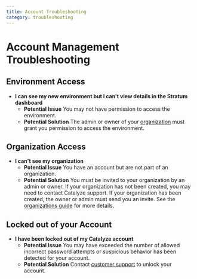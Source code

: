 ```yaml
---
title: Account Troubleshooting
category: troubleshooting
---
```


# Account Management Troubleshooting

## Environment Access
- **I can see my new environment but I can't view details in the Stratum dashboard**
    - **Potential Issue** You may not have permission to access the environment. 
    - **Potential Solution** The admin or owner of your [organization](https://resources.catalyze.io/stratum/articles/concepts/organizations/) must grant you permission to access the environment.

## Organization Access
- **I can't see my organization**
	- **Potential Issue** You have an account but are not part of an organization.
	- **Potential Solution** You must be invited to your organization by an admin or owner. If your organization has not been created, you may need to contact Catalyze support.  If your organization has been created, the owner or admin must send you an invite. See the [organizations guide](https://resources.catalyze.io/stratum/articles/concepts/organizations/) for more details.

## Locked out of your Account
- **I have been locked out of my Catalyze account**
	- **Potential Issue** You may have exceeded the number of allowed incorrect password attempts or suspicious behavior has been detected for your account.
	- **Potential Solution** Contact [customer support](https://resources.catalyze.io/stratum/articles/contact/) to unlock your account.














